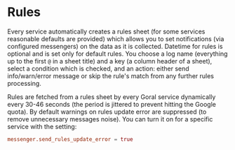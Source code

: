 # Rules

Every service automatically creates a rules sheet (for some services reasonable defaults are provided) which allows you to set notifications (via configured messengers) on the data as it is collected.
Datetime for rules is optional and is set only for default rules. You choose a log name (everything up to the first `@` in a sheet title) and a key (a column header of a sheet), select a condition which is checked, and an action: either send info/warn/error message or skip the rule's match from any further rules processing.

Rules are fetched from a rules sheet by every Goral service dynamically every 30-46 seconds (the period is jittered to prevent hitting the Google quota).
By default warnings on rules update error are suppressed (to remove unnecessary messages noise). You can turn it on for a specific service with the setting:

```toml
messenger.send_rules_update_error = true
```